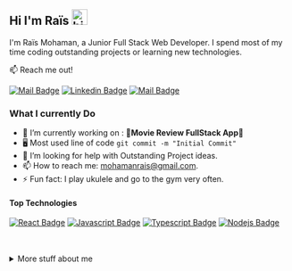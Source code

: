## Hi I'm Raïs <img src="https://user-images.githubusercontent.com/1303154/88677602-1635ba80-d120-11ea-84d8-d263ba5fc3c0.gif" width="28px" height="28px" alt="hi">

<!-- 🚀 Check out my New Portfolio [islemmaboud.com](https://islemmaboud.com) -->

I'm Raïs Mohaman, a Junior Full Stack Web Developer. I spend most of my time coding outstanding projects or learning new technologies.

📫 Reach me out!

[![Mail Badge](https://img.shields.io/badge/-Raïs-e74c3c?style=flat&labelColor=e74c3c&logo=youtube&logoColor=white)](https://www.youtube.com/channel/UCrdgiCFtOPlbaR882MSLJzQ) [![Linkedin Badge](https://img.shields.io/badge/-Raïs_Mohaman-0e76a8?style=flat&labelColor=0e76a8&logo=linkedin&logoColor=white)](https://www.linkedin.com/in/rais-mohaman/)  [![Mail Badge](https://img.shields.io/badge/-mohaman-c0392b?style=flat&labelColor=c0392b&logo=gmail&logoColor=white)](mailto:mohamanrais@gmail.com)


### What I currently Do

- 🔭 I’m currently working on : 🚀**Movie Review FullStack App**🚀
- 🖥️ Most used line of code `git commit -m "Initial Commit"`
- 🤔 I’m looking for help with Outstanding Project ideas.
- 📫 How to reach me: mohamanrais@gmail.com.
- ⚡ Fun fact: I play ukulele and go to the gym very often.

#### Top Technologies

<!-- TODO: Make technologies links takes you to repositories -->

[![React Badge](https://img.shields.io/badge/-React-61DBFB?style=for-the-badge&labelColor=black&logo=react&logoColor=61DBFB)](#) [![Javascript Badge](https://img.shields.io/badge/-Javascript-F0DB4F?style=for-the-badge&labelColor=black&logo=javascript&logoColor=F0DB4F)](#) [![Typescript Badge](https://img.shields.io/badge/-Python-007acc?style=for-the-badge&labelColor=black&logo=python&logoColor=3776AB)](#) [![Nodejs Badge](https://img.shields.io/badge/-Nodejs-3C873A?style=for-the-badge&labelColor=black&logo=node.js&logoColor=3C873A)](#) 


<br />
<br />

<details>
<summary>
  More stuff about me
</summary>

<br >

I love learning new things and putting them to practical use, and that's the main reason I thrive to complete at least one project every month!

#### Coding Stats

<!--START_SECTION:waka-->

```txt
Vue.js       7 hrs 22 mins   ███████████▒░░░░░░░░░░░░░   44.72 %
Java         3 hrs 50 mins   █████▓░░░░░░░░░░░░░░░░░░░   23.27 %
JavaScript   3 hrs 46 mins   █████▓░░░░░░░░░░░░░░░░░░░   22.89 %
Python       57 mins         █▒░░░░░░░░░░░░░░░░░░░░░░░   05.80 %
SCSS         16 mins         ▒░░░░░░░░░░░░░░░░░░░░░░░░   01.68 %
```

<!--END_SECTION:waka-->

#### Github Stats

![Mhm-Rs' github stats](https://github-readme-stats.vercel.app/api?username=mhm-rs&theme=tokyonight&hide=contribs,prs)

</details>
